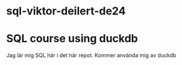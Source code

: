 # sql-viktor-deilert-de24

# SQL course using duckdb

Jag lär mig SQL här i det här repot. Kommer använda mig av duckdb